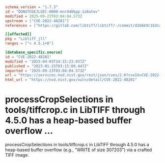 ```toml
schema_version = "1.7.3"
id = "DONOTUSEJLSEC-0000-mnr448kpp-1o8atev"
modified = 2025-09-23T03:04:04.573Z
upstream = ["CVE-2022-48281"]
references = ["https://gitlab.com/libtiff/libtiff/-/commit/d1b6b9c1b3cae2d9e37754506c1ad8f4f7b646b5", "https://gitlab.com/libtiff/libtiff/-/issues/488", "https://lists.debian.org/debian-lts-announce/2023/01/msg00037.html", "https://security.gentoo.org/glsa/202305-31", "https://security.netapp.com/advisory/ntap-20230302-0004/", "https://www.debian.org/security/2023/dsa-5333", "https://gitlab.com/libtiff/libtiff/-/commit/d1b6b9c1b3cae2d9e37754506c1ad8f4f7b646b5", "https://gitlab.com/libtiff/libtiff/-/issues/488", "https://lists.debian.org/debian-lts-announce/2023/01/msg00037.html", "https://security.gentoo.org/glsa/202305-31", "https://security.netapp.com/advisory/ntap-20230302-0004/", "https://www.debian.org/security/2023/dsa-5333"]

[[affected]]
pkg = "Libtiff_jll"
ranges = ["< 4.5.1+0"]

[database_specific.source]
id = "CVE-2022-48281"
modified = "2025-04-03T14:15:23.037Z"
published = "2023-01-23T03:15:09.447Z"
imported = "2025-09-23T03:04:04.573Z"
url = "https://services.nvd.nist.gov/rest/json/cves/2.0?cveId=CVE-2022-48281"
html_url = "https://nvd.nist.gov/vuln/detail/CVE-2022-48281"
```

# processCropSelections in tools/tiffcrop.c in LibTIFF through 4.5.0 has a heap-based buffer overflow ...

processCropSelections in tools/tiffcrop.c in LibTIFF through 4.5.0 has a heap-based buffer overflow (e.g., "WRITE of size 307203") via a crafted TIFF image.

